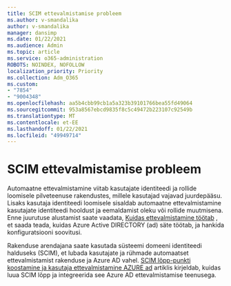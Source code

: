```yaml
---
title: SCIM ettevalmistamise probleem
ms.author: v-smandalika
author: v-smandalika
manager: dansimp
ms.date: 01/22/2021
ms.audience: Admin
ms.topic: article
ms.service: o365-administration
ROBOTS: NOINDEX, NOFOLLOW
localization_priority: Priority
ms.collection: Adm_O365
ms.custom:
- "7854"
- "9004348"
ms.openlocfilehash: aa5b4cbb99cb1a5a323b39101766bea55fd49064
ms.sourcegitcommit: 953a8567ebcd9835f8c5c49472b223107c92549b
ms.translationtype: MT
ms.contentlocale: et-EE
ms.lasthandoff: 01/22/2021
ms.locfileid: "49949714"
---
```

# <a name="scim-provisioning-issue"></a>SCIM ettevalmistamise probleem

Automaatne ettevalmistamine viitab kasutajate identiteedi ja rollide loomisele pilveteenuse rakendustes, millele kasutajad vajavad juurdepääsu. Lisaks kasutaja identiteedi loomisele sisaldab automaatne ettevalmistamine kasutajate identiteedi hooldust ja eemaldamist oleku või rollide muutmisena. Enne juurutuse alustamist saate vaadata, [Kuidas ettevalmistamine töötab](https://docs.microsoft.com/azure/active-directory/app-provisioning/how-provisioning-works) , et saada teada, kuidas Azure Active DIRECTORY (ad) säte töötab, ja hankida konfiguratsiooni soovitusi.

Rakenduse arendajana saate kasutada süsteemi domeeni identiteedi halduseks (SCIM), et lubada kasutajate ja rühmade automaatset ettevalmistamist rakenduse ja Azure AD vahel. [SCIM lõpp-punkti koostamine ja kasutaja ettevalmistamine AZURE ad](https://docs.microsoft.com/azure/active-directory/app-provisioning/use-scim-to-provision-users-and-groups) artiklis kirjeldab, kuidas luua SCIM lõpp ja integreerida see Azure AD ettevalmistamise teenusega.



